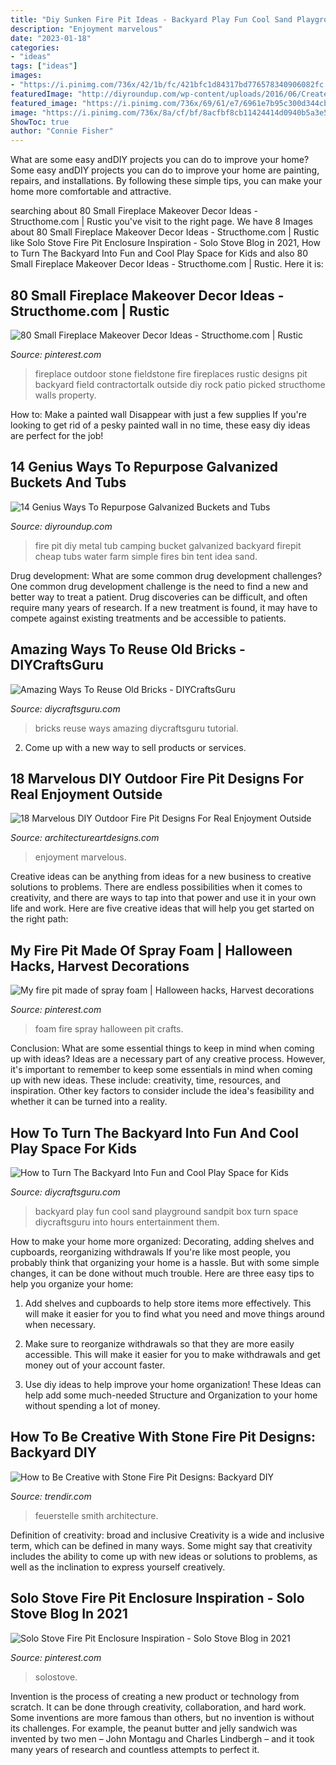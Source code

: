 ```yaml
---
title: "Diy Sunken Fire Pit Ideas - Backyard Play Fun Cool Sand Playground Sandpit Box Turn Space Diycraftsguru Into Hours Entertainment Them"
description: "Enjoyment marvelous"
date: "2023-01-18"
categories:
- "ideas"
tags: ["ideas"]
images:
- "https://i.pinimg.com/736x/42/1b/fc/421bfc1d84317bd776578340906082fc.jpg"
featuredImage: "http://diyroundup.com/wp-content/uploads/2016/06/Create-a-fire-pit-from-an-old-metal-tub.jpg"
featured_image: "https://i.pinimg.com/736x/69/61/e7/6961e7b95c300d344cb4645a36bff5d5.jpg"
image: "https://i.pinimg.com/736x/8a/cf/bf/8acfbf8cb11424414d0940b5a3e5f58d--fire-pits-spray-foam.jpg"
ShowToc: true
author: "Connie Fisher"
---
```



What are some easy andDIY projects you can do to improve your home?
Some easy andDIY projects you can do to improve your home are painting, repairs, and installations. By following these simple tips, you can make your home more comfortable and attractive.

	

		
searching about 80 Small Fireplace Makeover Decor Ideas - Structhome.com | Rustic you've visit to the right page. We have 8 Images about 80 Small Fireplace Makeover Decor Ideas - Structhome.com | Rustic like Solo Stove Fire Pit Enclosure Inspiration - Solo Stove Blog in 2021, How to Turn The Backyard Into Fun and Cool Play Space for Kids and also 80 Small Fireplace Makeover Decor Ideas - Structhome.com | Rustic. Here it is:
		
    
## 80 Small Fireplace Makeover Decor Ideas - Structhome.com | Rustic

<img loading=lazy src="https://i.pinimg.com/736x/42/1b/fc/421bfc1d84317bd776578340906082fc.jpg" onerror="this.onerror=null;this.src='https://tse2.mm.bing.net/th?id=OIP.WUhPy41wxrlWOxvZQ9N4fwHaNK&amp;pid=15.1';" alt="80 Small Fireplace Makeover Decor Ideas - Structhome.com | Rustic">

_Source: pinterest.com_

>fireplace outdoor stone fieldstone fire fireplaces rustic designs pit backyard field contractortalk outside diy rock patio picked structhome walls property. 

	

How to: Make a painted wall Disappear with just a few supplies
If you're looking to get rid of a pesky painted wall in no time, these easy diy ideas are perfect for the job!

    
## 14 Genius Ways To Repurpose Galvanized Buckets And Tubs

<img loading=lazy src="http://diyroundup.com/wp-content/uploads/2016/06/Create-a-fire-pit-from-an-old-metal-tub.jpg" onerror="this.onerror=null;this.src='https://tse2.mm.bing.net/th?id=OIP.4nS_4R5-dWKUWehLqkvTEgHaFB&amp;pid=15.1';" alt="14 Genius Ways To Repurpose Galvanized Buckets and Tubs">

_Source: diyroundup.com_

>fire pit diy metal tub camping bucket galvanized backyard firepit cheap tubs water farm simple fires bin tent idea sand. 

	

Drug development: What are some common drug development challenges?
One common drug development challenge is the need to find a new and better way to treat a patient. Drug discoveries can be difficult, and often require many years of research. If a new treatment is found, it may have to compete against existing treatments and be accessible to patients.

    
## Amazing Ways To Reuse Old Bricks - DIYCraftsGuru

<img loading=lazy src="https://www.diycraftsguru.com/wp-content/uploads/2016/08/18-reuse-old-bricks.jpg" onerror="this.onerror=null;this.src='https://tse3.mm.bing.net/th?id=OIP.LImginbeLmLtAcjnnP4SqAHaJ4&amp;pid=15.1';" alt="Amazing Ways To Reuse Old Bricks - DIYCraftsGuru">

_Source: diycraftsguru.com_

>bricks reuse ways amazing diycraftsguru tutorial. 

	

2. Come up with a new way to sell products or services.

    
## 18 Marvelous DIY Outdoor Fire Pit Designs For Real Enjoyment Outside

<img loading=lazy src="https://www.architectureartdesigns.com/wp-content/uploads/2015/10/1730.jpg" onerror="this.onerror=null;this.src='https://tse1.mm.bing.net/th?id=OIP.LYECi_ljbAywEFdShpSGJQHaFX&amp;pid=15.1';" alt="18 Marvelous DIY Outdoor Fire Pit Designs For Real Enjoyment Outside">

_Source: architectureartdesigns.com_

>enjoyment marvelous. 

	

Creative ideas can be anything from ideas for a new business to creative solutions to problems. There are endless possibilities when it comes to creativity, and there are ways to tap into that power and use it in your own life and work. Here are five creative ideas that will help you get started on the right path: 

    
## My Fire Pit Made Of Spray Foam | Halloween Hacks, Harvest Decorations

<img loading=lazy src="https://i.pinimg.com/736x/8a/cf/bf/8acfbf8cb11424414d0940b5a3e5f58d--fire-pits-spray-foam.jpg" onerror="this.onerror=null;this.src='https://tse1.mm.bing.net/th?id=OIP.IO2KdlqO5nB9bdep4MlLbQFNC7&amp;pid=15.1';" alt="My fire pit made of spray foam | Halloween hacks, Harvest decorations">

_Source: pinterest.com_

>foam fire spray halloween pit crafts. 

	

Conclusion: What are some essential things to keep in mind when coming up with ideas?
Ideas are a necessary part of any creative process. However, it's important to remember to keep some essentials in mind when coming up with new ideas. These include: creativity, time, resources, and inspiration. Other key factors to consider include the idea's feasibility and whether it can be turned into a reality.

    
## How To Turn The Backyard Into Fun And Cool Play Space For Kids

<img loading=lazy src="https://www.diycraftsguru.com/wp-content/uploads/2016/04/04-kids-backyard-playground.jpg" onerror="this.onerror=null;this.src='https://tse2.mm.bing.net/th?id=OIP.7OwUYE4sBV6lZtcy5vCrqwHaJ4&amp;pid=15.1';" alt="How to Turn The Backyard Into Fun and Cool Play Space for Kids">

_Source: diycraftsguru.com_

>backyard play fun cool sand playground sandpit box turn space diycraftsguru into hours entertainment them. 

	

How to make your home more organized: Decorating, adding shelves and cupboards, reorganizing withdrawals
If you're like most people, you probably think that organizing your home is a hassle. But with some simple changes, it can be done without much trouble. Here are three easy tips to help you organize your home: 
1) Add shelves and cupboards to help store items more effectively. This will make it easier for you to find what you need and move things around when necessary.

2) Make sure to reorganize withdrawals so that they are more easily accessible. This will make it easier for you to make withdrawals and get money out of your account faster.

3) Use diy ideas to help improve your home organization! These Ideas can help add some much-needed Structure and Organization to your home without spending a lot of money.

    
## How To Be Creative With Stone Fire Pit Designs: Backyard DIY

<img loading=lazy src="https://cdn.trendir.com/wp-content/uploads/old/outdoors/2015/06/10/boulder-fire-pit.jpg" onerror="this.onerror=null;this.src='https://tse2.mm.bing.net/th?id=OIP.hAzqf6NUR7PPvM3jEBUYPwHaIc&amp;pid=15.1';" alt="How to Be Creative with Stone Fire Pit Designs: Backyard DIY">

_Source: trendir.com_

>feuerstelle smith architecture. 

	

Definition of creativity: broad and inclusive
Creativity is a wide and inclusive term, which can be defined in many ways. Some might say that creativity includes the ability to come up with new ideas or solutions to problems, as well as the inclination to express yourself creatively.

    
## Solo Stove Fire Pit Enclosure Inspiration - Solo Stove Blog In 2021

<img loading=lazy src="https://i.pinimg.com/736x/69/61/e7/6961e7b95c300d344cb4645a36bff5d5.jpg" onerror="this.onerror=null;this.src='https://tse1.mm.bing.net/th?id=OIP.xPLnydtm0jhUlR-cSJ-00wHaJ3&amp;pid=15.1';" alt="Solo Stove Fire Pit Enclosure Inspiration - Solo Stove Blog in 2021">

_Source: pinterest.com_

>solostove. 

	

Invention is the process of creating a new product or technology from scratch. It can be done through creativity, collaboration, and hard work. Some inventions are more famous than others, but no invention is without its challenges. For example, the peanut butter and jelly sandwich was invented by two men – John Montagu and Charles Lindbergh – and it took many years of research and countless attempts to perfect it.

